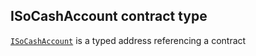 ## ISoCashAccount contract type

[`ISoCashAccount`](./api-ISoCashAccount.md) is a typed address referencing a contract
